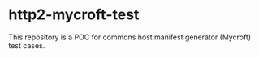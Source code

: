 # http2-mycroft-test
This repository is a POC for commons host manifest generator (Mycroft) test cases.
